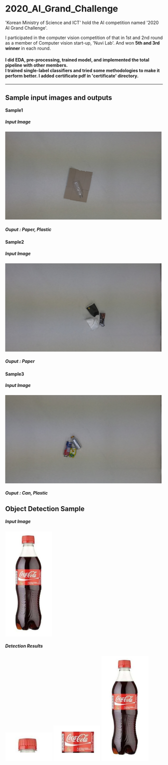 # 2020_AI_Grand_Challenge
'Korean Ministry of Science and ICT' hold the AI competition named '2020 AI Grand Challenge'.

I participated in the computer vision competition of that in 1st and 2nd round as a member of Computer vision start-up, 'Nuvi Lab'. And won <b>5th and 3rd winner</b> in each round.

<h4>
I did EDA, pre-processing, trained model, and implemented the total pipeline with other members.<br>
I trained single-label classifiers and tried some methodologies to make it perform better.
I added certificate pdf in 'certificate' directory.
</h4>

<hr>

## Sample input images and outputs

<h4>Sample1</h4>
<h5>Input Image</h5>
<img src='Examples/GOPR5653.jpg' width=500px  >
<h5>Ouput : Paper, Plastic</h5>
<h4>Sample2</h4>
<h5>Input Image</h5>
<img src='Examples/GOPR5807.jpg' width=500px>
<h5>Ouput : Paper</h5>
<h4>Sample3</h4>
<h5>Input Image</h5>
<img src='Examples/GOPR5821.jpg' width=500px>
<h5>Ouput : Can, Plastic</h5>

## Object Detection Sample

<h5>Input Image</h5>
<img src='Examples/input_ex.png' width=150px  >


<h5>Detection Results</h5>
<img src='Examples/detect1.png' width=150px  >
<img src='Examples/detect2.png' width=150px  >
<img src='Examples/input_ex.png' width=150px  >
